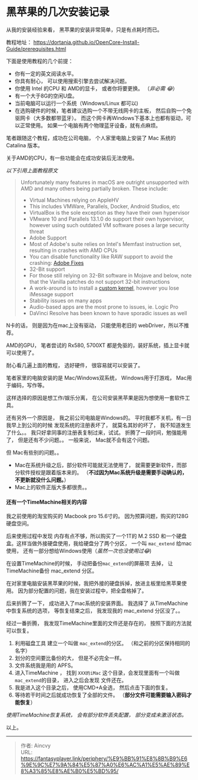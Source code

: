 # 黑苹果的几次安装记录


从我的安装经验来看， 黑苹果的安装非常简单，只是有点耗时而已。

教程地址：  https://dortania.github.io/OpenCore-Install-Guide/prerequisites.html

下面是使用教程的几个前提：

- 你有一定的英文阅读水平。
- 你具有耐心， 可以使用搜索引擎去尝试解决问题。
- 你使用 Intel 的CPU 和 AMD的显卡， 或者你将要更换。 （*非必需 :joy:*）
- 有一个大于8G的空闲U盘。
- 当前电脑可以运行一个系统（Windows/Linux 都可以)
- 在选购硬件的时候，笔者建议选购一个不带无线网卡的主板， 然后自购一个免驱网卡（大多数都带蓝牙）。 而这个网卡再Windows下基本上也都有驱动，可以正常使用。 如果一个电脑有两个物理蓝牙设备，就有点麻烦。  



笔者跟随这个教程，成功在公司电脑， 个人家里电脑上安装了 Mac 系统的 Catalina 版本。

关于AMD的CPU，有一些功能会在成功安装后无法使用。

*以下引用上面教程原文*

>Unfortunately many features in macOS are outright unsupported with AMD and many others being partially broken. These include:
>
>- Virtual Machines relying on AppleHV
>  - This includes VMWare, Parallels, Docker, Android Studios, etc
>  - VirtualBox is the sole exception as they have their own hypervisor
>  - VMware 10 and Parallels 13.1.0 do support their own hypervisor, however using such outdated VM software poses a large security threat
>- Adobe Support
>  - Most of Adobe's suite relies on Intel's Memfast instruction set, resulting in crashes with AMD CPUs
>  - You can disable functionality like RAW support to avoid the crashing: [Adobe Fixes](https://gist.github.com/naveenkrdy/26760ac5135deed6d0bb8902f6ceb6bd)
>- 32-Bit support
>  - For those still relying on 32-Bit software in Mojave and below, note that the Vanilla patches do not support 32-bit instructions
>  - A work-around is to install a [custom kernel](https://amd-osx.com/download/kernel.html), however you lose iMessage support
>- Stability issues on many apps
>  - Audio-based apps are the most prone to issues, ie. Logic Pro
>  - DaVinci Resolve has been known to have sporadic issues as well

N卡的话， 则是因为在mac上没有驱动， 只能使用老旧的 webDriver，所以不推荐。 

AMD的GPU， 笔者尝试的 Rx580, 5700XT 都是免驱的，装好系统，插上显卡就可以使用了。



耐心看几遍上面的教程， 选好硬件， 很容易就可以安装了。

笔者家里的电脑安装的是 Mac/Windows双系统， Windows用于打游戏， Mac用于编码，写作等。

这样选择的原因是想工作/娱乐分离， 在公司安装黑苹果是因为想使用一套软件工具。

还有另外一个原因是， 我之前公司电脑是Windows的。 平时我都不关机，有一日我早上到公司的时候 发现系统的注册表坏了， 就莫名其妙的坏了， 我不知道发生了什么。。   我只好拿同事的注册表复制过来，试试。 折腾了一段时间，勉强能用了， 但是还有不少问题。。  一般来说， Mac就不会有这个问题。

 但 Mac有些别的问题。。  

- Mac在系统升级之后，部分软件可能就无法使用了， 就需要更新软件，而部分软件授权是跟着版本来的。  （**不过因为Mac系统升级是需要手动确认的， 不更新就没什么问题。**） 
- Mac上的软件正版大多都很贵。。  



#### 还有一个TimeMachine相关的内容

我之前使用的淘宝购买的 Macbook pro 15.6寸的。  因为预算问题，购买的128G硬盘空间。 

后来使用过程中发现 内存有点不够，所以购买了一个1T的 M.2 SSD 和一个硬盘盒。这样当做外接硬盘使用，我给硬盘分了两个分区， 一个叫 `mac_extend` 给mac使用， 还有一部分想给Windows使用（*虽然一次也没使用过:joy:*)

在设置TimeMachine的时候， 手动把备份`mac_extend`的屏蔽项 去掉， 让TimeMachine备份 mac_extend 分区。

在对家里电脑安装黑苹果的时候，我把外接的硬盘拆掉，放进主板里给黑苹果使用。  因为部分配置的问题，我在安装过程中，把全盘格掉了。

后来折腾了一下， 成功进入了mac系统的安装界面。 我选择了 从TimeMachine中恢复系统的选项， 等恢复结束之后， 我发现我的 mac_extend 分区没了。。 

经过一番折腾， 我发现TimeMachine里面的文件还是存在的， 按照下面的方法就可以恢复。

1. 利用磁盘工具 建立一个叫做 `mac_extend`的分区。 （和之前的分区保持相同的名字）
2. 划分的空间要比备份的大， 但是不必完全一样。
3. 文件系统我是用的 APFS。
4. 进入TimeMachine ， 找到 `XXX的iMac` 这个目录，会发现里面有一个叫做`mac_extend`的目录， 进入之后会发现 文件还在。
5. 我是进入这个目录之后， 使用CMD+A全选， 然后点击下面的恢复。 
6. 等待若干时间之后就成功恢复了全部的文件。  （**部分文件可能需要输入密码才能恢复**）



*使用TimeMachine恢复系统， 会有部分软件丢失配置， 部分变成未激活状态。*

以上。

---

> 作者: Aincvy  
> URL: https://fantasyplayer.link/periphery/%E9%BB%91%E8%8B%B9%E6%9E%9C%E7%9A%84%E5%87%A0%E6%AC%A1%E5%AE%89%E8%A3%85%E8%AE%B0%E5%BD%95/  

